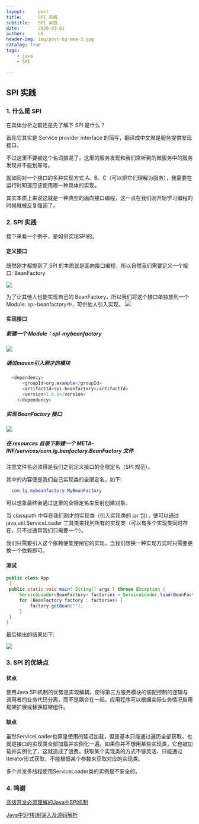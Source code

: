 ```yaml
---
layout:     post
title:      SPI 实践
subtitle:   SPI 实践
date:       2020-03-01
author:     LG
header-img: img/post-bg-mma-3.jpg
catalog: true
tags:
    - java
    - SPI
    
---
```




## SPI 实践


### 1. 什么是 SPI

在具体分析之前还是先了解下 SPI 是什么？

首先它其实是 Service provider interface 的简写，翻译成中文就是服务提供发现接口。

不过这里不要被这个名词搞混了，这里的服务发现和我们常听到的微服务中的服务发现并不能划等号。

就如同对一个接口的多种实现方式 A、B、C（可以把它们理解为服务），我需要在运行时知道应该使用哪一种具体的实现。

其实本质上来说这就是一种典型的面向接口编程，这一点在我们刚开始学习编程的时候就被反复强调了。

### 2. SPI 实践

接下来看一个例子，是如何实现SPI的。

#### 定义接口

既然刚才都提到了 SPI 的本质就是面向接口编程，所以自然我们需要定义一个接口: BeanFactory

![](https://tva1.sinaimg.cn/large/008eGmZEgy1gnv76lpnfyj30u00wmacp.jpg)

为了让其他人也能实现自己的 BeanFactory，所以我们将这个接口单独放到一个 Module: spi-beanfactory中，可供他人引入实现。
![](https://tva1.sinaimg.cn/large/008eGmZEgy1gnv76mo4eaj30iu0e2t93.jpg)

#### 实现接口

##### 新建一个 Module：spi-mybeanfactory
![](https://tva1.sinaimg.cn/large/008eGmZEgy1gnv76ospt2j30nm0m4js9.jpg)

##### 通过maven引入刚才的模块

```java
  <dependency>
      <groupId>org.example</groupId>
      <artifactId>spi-beanfactory</artifactId>
      <version>1.0.0</version>
    </dependency>
```

##### 实现 BeanFactory 接口
![](https://tva1.sinaimg.cn/large/008eGmZEgy1gnv76vrhlkj30xz0u0q58.jpg)

##### 在 resources 目录下新建一个 META-INF/services/com.lg.benfactory.BeanFactory 文件

注意文件名必须得是我们之前定义接口的全限定名（SPI 规范）。

其中的内容便是我们自己实现类的全限定名，如下:
 
```java
  com.lg.mybeanfactory.MyBeanFactory
```

可以想象最终会通过这里的全限定名来反射创建对象。

当 classpath 中存在我们刚才的实现类（引入实现类的 jar 包），便可以通过 java.util.ServiceLoader 工具类来找到所有的实现类（可以有多个实现类同时存在，只不过通常我们只需要一个）。

我们只需要引入这个依赖便能使用它的实现，当我们想换一种实现方式时只需要更换一个依赖即可。
  
#### 测试
 
   ```java
public class App 
    {
    public static void main( String[] args ) throws Exception {
        ServiceLoader<BeanFactory> factories = ServiceLoader.load(BeanFactory.class);
        for (BeanFactory factory : factories) {
            factory.getBean("");
        }
    }
}
   ```
最后输出的结果如下:

  ![](https://tva1.sinaimg.cn/large/008eGmZEgy1gnv76xoyjqj30rs0da74h.jpg)

### 3. SPI 的优缺点

#### 优点

使用Java SPI机制的优势是实现解耦，使得第三方服务模块的装配控制的逻辑与调用者的业务代码分离，而不是耦合在一起。应用程序可以根据实际业务情况启用框架扩展或替换框架组件。

#### 缺点

虽然ServiceLoader也算是使用的延迟加载，但是基本只能通过遍历全部获取，也就是接口的实现类全部加载并实例化一遍。如果你并不想用某些实现类，它也被加载并实例化了，这就造成了浪费。获取某个实现类的方式不够灵活，只能通过Iterator形式获取，不能根据某个参数来获取对应的实现类。

多个并发多线程使用ServiceLoader类的实例是不安全的。


### 4. 鸣谢

[高级开发必须理解的Java中SPI机制](https://www.jianshu.com/p/46b42f7f593c)

[Java中SPI机制深入及源码解析](https://cxis.me/2017/04/17/Java%E4%B8%ADSPI%E6%9C%BA%E5%88%B6%E6%B7%B1%E5%85%A5%E5%8F%8A%E6%BA%90%E7%A0%81%E8%A7%A3%E6%9E%90/)